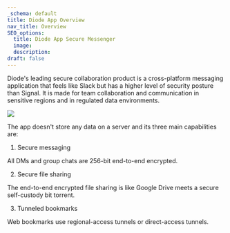 ```yaml
---
_schema: default
title: Diode App Overview
nav_title: Overview
SEO_options:
  title: Diode App Secure Messenger
  image:
  description:
draft: false
---
```

Diode's leading secure collaboration product is a cross-platform messaging application that feels like Slack but has a higher level of security posture than Signal.  It is made for team collaboration and communication in sensitive regions and in regulated data environments.

![](/uploads/image-2.png)

The app doesn't store any data on a server and its three main capabilities are:

1) Secure messaging

All DMs and group chats are 256-bit end-to-end encrypted.

2) Secure file sharing

The end-to-end encrypted file sharing is like Google Drive meets a secure self-custody bit torrent.

3) Tunneled bookmarks

Web bookmarks use regional-access tunnels or direct-access tunnels.